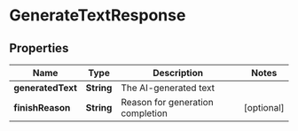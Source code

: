 

# GenerateTextResponse


## Properties

| Name | Type | Description | Notes |
|------------ | ------------- | ------------- | -------------|
|**generatedText** | **String** | The AI-generated text |  |
|**finishReason** | **String** | Reason for generation completion |  [optional] |



